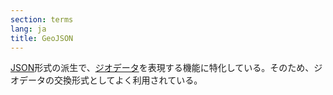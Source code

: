 ```yaml
---
section: terms
lang: ja
title: GeoJSON
---
```


[JSON](/glossary/ja/terms/json/)形式の派生で、[ジオデータ](/glossary/ja/terms/geodata/)を表現する機能に特化している。そのため、ジオデータの交換形式としてよく利用されている。
